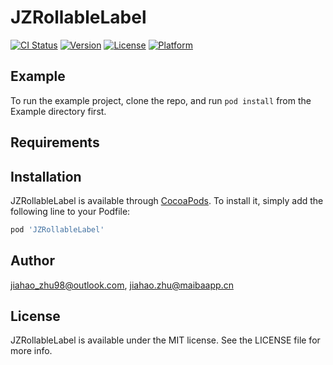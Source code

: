 # JZRollableLabel

[![CI Status](https://img.shields.io/travis/jiahao_zhu98@outlook.com/JZRollableLabel.svg?style=flat)](https://travis-ci.org/jiahao_zhu98@outlook.com/JZRollableLabel)
[![Version](https://img.shields.io/cocoapods/v/JZRollableLabel.svg?style=flat)](https://cocoapods.org/pods/JZRollableLabel)
[![License](https://img.shields.io/cocoapods/l/JZRollableLabel.svg?style=flat)](https://cocoapods.org/pods/JZRollableLabel)
[![Platform](https://img.shields.io/cocoapods/p/JZRollableLabel.svg?style=flat)](https://cocoapods.org/pods/JZRollableLabel)

## Example

To run the example project, clone the repo, and run `pod install` from the Example directory first.

## Requirements

## Installation

JZRollableLabel is available through [CocoaPods](https://cocoapods.org). To install
it, simply add the following line to your Podfile:

```ruby
pod 'JZRollableLabel'
```

## Author

jiahao_zhu98@outlook.com, jiahao.zhu@maibaapp.cn

## License

JZRollableLabel is available under the MIT license. See the LICENSE file for more info.
